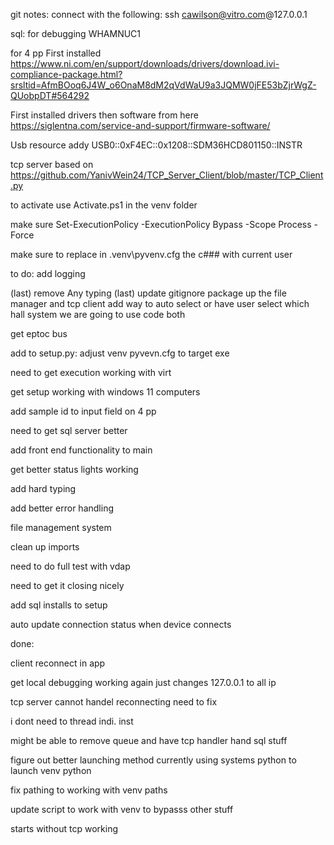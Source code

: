 git notes: 
connect with the following:
ssh cawilson@vitro.com@127.0.0.1

sql: for debugging
WHAMNUC1

for 4 pp
First installed
https://www.ni.com/en/support/downloads/drivers/download.ivi-compliance-package.html?srsltid=AfmBOoq6J4W_o6OnaM8dM2qVdWaU9a3JQMW0jFE53bZjrWgZ-QUobpDT#564292

First installed drivers then software from here
https://siglentna.com/service-and-support/firmware-software/ 


Usb resource addy
USB0::0xF4EC::0x1208::SDM36HCD801150::INSTR

tcp server based on 
https://github.com/YanivWein24/TCP_Server_Client/blob/master/TCP_Client.py

to activate use Activate.ps1 in the venv folder

make sure Set-ExecutionPolicy -ExecutionPolicy Bypass -Scope Process -Force

make sure to replace in .venv\pyvenv.cfg the c### with current user


to do:
add logging

(last) remove Any typing
(last) update gitignore
package up the file manager and tcp client 
add way to auto select or have user select which hall system we are going to use
code both

get eptoc bus

add to setup.py:
    adjust venv pyvevn.cfg to target exe

need to get execution working with virt 

get setup working with windows 11 computers

add sample id to input field on 4 pp

need to get sql server better

add front end functionality to main

get better status lights working

add hard typing 

add better error handling

file management system

clean up imports

need to do full test with vdap



need to get it closing nicely

add sql installs to setup

auto update connection status when device connects

done:

client reconnect in app 


get local debugging working again just changes 127.0.0.1 to all ip

tcp server cannot handel reconnecting need to fix

i dont need to thread indi. inst 

might be able to remove queue and have tcp handler hand sql stuff

figure out better launching method currently using systems python to launch venv python

fix pathing to working with venv paths 


update script to work with venv to bypasss other stuff

starts without tcp working